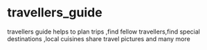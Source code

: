 # travellers_guide
travellers guide helps to plan trips ,find fellow travellers,find special destinations ,local cuisines share travel pictures and many more 
